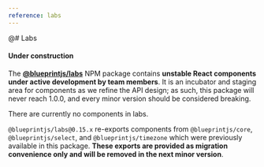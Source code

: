 ```yaml
---
reference: labs
---
```


@# Labs

<div class="@ns-callout @ns-intent-warning @ns-icon-info-sign">
    <h4 class="@ns-heading">Under construction</h4>

The **[@blueprintjs/labs](https://www.npmjs.com/package/@blueprintjs/labs)** NPM package contains **unstable React components under active development by team members**.
It is an incubator and staging area for components as we refine the API design; as such, this package will never reach 1.0.0, and every minor version should be considered breaking.
</div>

There are currently no components in labs.

`@blueprintjs/labs@0.15.x` re-exports components from `@blueprintjs/core`, `@blueprintjs/select`, and `@blueprintjs/timezone` which were previously available in this package. __These exports are provided as migration convenience only and will be removed in the next minor version__.
